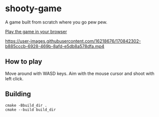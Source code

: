 # shooty-game

A game built from scratch where you go pew pew.

[Play the game in your browser](https://jasonliang.js.org/shooty-game/)

https://user-images.githubusercontent.com/16218676/170842302-b885cccb-6928-469b-8afd-e5db8a578dfa.mp4

## How to play

Move around with WASD keys. Aim with the mouse cursor and shoot with left click.

## Building

```
cmake -Bbuild_dir .
cmake --build build_dir
```
